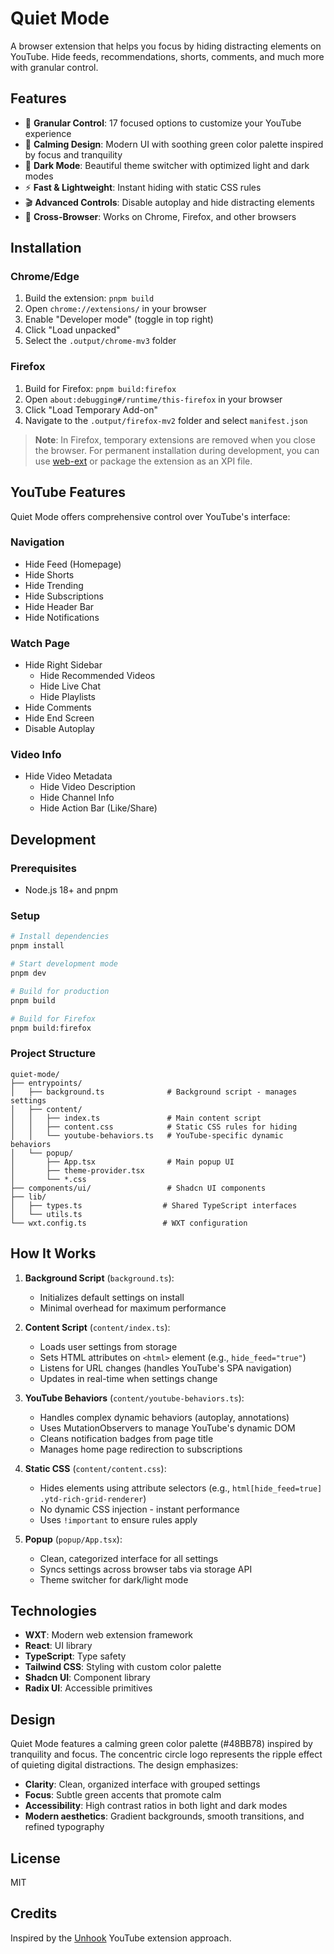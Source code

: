 # Quiet Mode

A browser extension that helps you focus by hiding distracting elements on YouTube. Hide feeds, recommendations, shorts, comments, and much more with granular control.

## Features

- 🎯 **Granular Control**: 17 focused options to customize your YouTube experience
- 🌿 **Calming Design**: Modern UI with soothing green color palette inspired by focus and tranquility
- 🌙 **Dark Mode**: Beautiful theme switcher with optimized light and dark modes
- ⚡ **Fast & Lightweight**: Instant hiding with static CSS rules
- 🎬 **Advanced Controls**: Disable autoplay and hide distracting elements
- 🦊 **Cross-Browser**: Works on Chrome, Firefox, and other browsers

## Installation

### Chrome/Edge

1. Build the extension: `pnpm build`
2. Open `chrome://extensions/` in your browser
3. Enable "Developer mode" (toggle in top right)
4. Click "Load unpacked"
5. Select the `.output/chrome-mv3` folder

### Firefox

1. Build for Firefox: `pnpm build:firefox`
2. Open `about:debugging#/runtime/this-firefox` in your browser
3. Click "Load Temporary Add-on"
4. Navigate to the `.output/firefox-mv2` folder and select `manifest.json`

> **Note**: In Firefox, temporary extensions are removed when you close the browser. For permanent installation during development, you can use [web-ext](https://extensionworkshop.com/documentation/develop/getting-started-with-web-ext/) or package the extension as an XPI file.

## YouTube Features

Quiet Mode offers comprehensive control over YouTube's interface:

### Navigation

- Hide Feed (Homepage)
- Hide Shorts
- Hide Trending
- Hide Subscriptions
- Hide Header Bar
- Hide Notifications

### Watch Page

- Hide Right Sidebar
  - Hide Recommended Videos
  - Hide Live Chat
  - Hide Playlists
- Hide Comments
- Hide End Screen
- Disable Autoplay

### Video Info

- Hide Video Metadata
  - Hide Video Description
  - Hide Channel Info
  - Hide Action Bar (Like/Share)

## Development

### Prerequisites

- Node.js 18+ and pnpm

### Setup

```bash
# Install dependencies
pnpm install

# Start development mode
pnpm dev

# Build for production
pnpm build

# Build for Firefox
pnpm build:firefox
```

### Project Structure

```
quiet-mode/
├── entrypoints/
│   ├── background.ts              # Background script - manages settings
│   ├── content/
│   │   ├── index.ts               # Main content script
│   │   ├── content.css            # Static CSS rules for hiding
│   │   └── youtube-behaviors.ts   # YouTube-specific dynamic behaviors
│   └── popup/
│       ├── App.tsx                # Main popup UI
│       ├── theme-provider.tsx
│       └── *.css
├── components/ui/                 # Shadcn UI components
├── lib/
│   ├── types.ts                  # Shared TypeScript interfaces
│   └── utils.ts
└── wxt.config.ts                 # WXT configuration
```

## How It Works

1. **Background Script** (`background.ts`):

   - Initializes default settings on install
   - Minimal overhead for maximum performance

2. **Content Script** (`content/index.ts`):

   - Loads user settings from storage
   - Sets HTML attributes on `<html>` element (e.g., `hide_feed="true"`)
   - Listens for URL changes (handles YouTube's SPA navigation)
   - Updates in real-time when settings change

3. **YouTube Behaviors** (`content/youtube-behaviors.ts`):

   - Handles complex dynamic behaviors (autoplay, annotations)
   - Uses MutationObservers to manage YouTube's dynamic DOM
   - Cleans notification badges from page title
   - Manages home page redirection to subscriptions

4. **Static CSS** (`content/content.css`):

   - Hides elements using attribute selectors (e.g., `html[hide_feed=true] .ytd-rich-grid-renderer`)
   - No dynamic CSS injection - instant performance
   - Uses `!important` to ensure rules apply

5. **Popup** (`popup/App.tsx`):
   - Clean, categorized interface for all settings
   - Syncs settings across browser tabs via storage API
   - Theme switcher for dark/light mode

## Technologies

- **WXT**: Modern web extension framework
- **React**: UI library
- **TypeScript**: Type safety
- **Tailwind CSS**: Styling with custom color palette
- **Shadcn UI**: Component library
- **Radix UI**: Accessible primitives

## Design

Quiet Mode features a calming green color palette (#48BB78) inspired by tranquility and focus. The concentric circle logo represents the ripple effect of quieting digital distractions. The design emphasizes:

- **Clarity**: Clean, organized interface with grouped settings
- **Focus**: Subtle green accents that promote calm
- **Accessibility**: High contrast ratios in both light and dark modes
- **Modern aesthetics**: Gradient backgrounds, smooth transitions, and refined typography

## License

MIT

## Credits

Inspired by the [Unhook](https://unhook.app/) YouTube extension approach.
